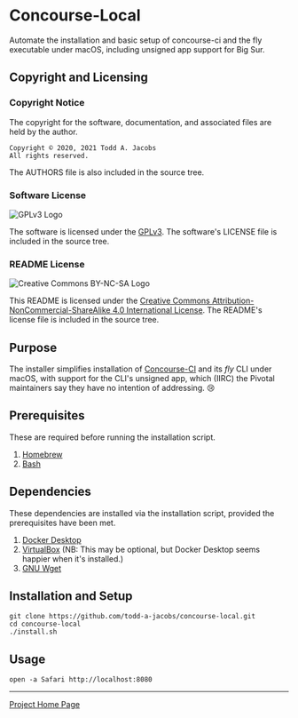 # Concourse-Local
Automate the installation and basic setup of concourse-ci and the fly
executable under macOS, including unsigned app support for Big Sur.

## Copyright and Licensing

### Copyright Notice

The copyright for the software, documentation, and associated files are
held by the author.

    Copyright © 2020, 2021 Todd A. Jacobs
    All rights reserved.

The AUTHORS file is also included in the source tree.

### Software License

![GPLv3 Logo](http://www.gnu.org/graphics/gplv3-88x31.png)

The software is licensed under the
[GPLv3](http://www.gnu.org/copyleft/gpl.html). The software's LICENSE
file is included in the source tree.

### README License

![Creative Commons BY-NC-SA
Logo](http://i.creativecommons.org/l/by-nc-sa/4.0/us/88x31.png)

This README is licensed under the [Creative Commons
Attribution-NonCommercial-ShareAlike 4.0 International
License](http://creativecommons.org/licenses/by-nc-sa/4.0/). The
README's license file is included in the source tree.

## Purpose

The installer simplifies installation of
[Concourse-CI](https://concourse-ci.org/) and its *fly* CLI under macOS,
with support for the CLI's unsigned app, which (IIRC) the Pivotal
maintainers say they have no intention of addressing. 😢

## Prerequisites
These are required before running the installation script.

1. [Homebrew](https://brew.sh/)
1. [Bash](https://www.gnu.org/software/bash/)

## Dependencies
These dependencies are installed via the installation script, provided
the prerequisites have been met.

1. [Docker Desktop](https://www.docker.com/products/docker-desktop)
1. [VirtualBox](https://www.virtualbox.org/) (NB: This may be optional,
   but Docker Desktop seems happier when it's installed.)
1. [GNU Wget](https://www.gnu.org/software/wget/)

## Installation and Setup

    git clone https://github.com/todd-a-jacobs/concourse-local.git
    cd concourse-local
    ./install.sh

## Usage

    open -a Safari http://localhost:8080

----

[Project Home Page](https://github.com/todd-a-jacobs/concourse-local)

